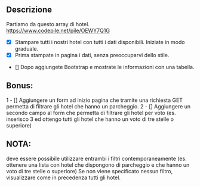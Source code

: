## Descrizione
Partiamo da questo array di hotel. https://www.codepile.net/pile/OEWY7Q1G

- [x] Stampare tutti i nostri hotel con tutti i dati disponibili.
                Iniziate in modo graduale.
- [x] Prima stampate in pagina i dati, senza preoccuparvi dello stile.
- [] Dopo aggiungete Bootstrap e mostrate le informazioni con una tabella.


## Bonus:
1 - [] Aggiungere un form ad inizio pagina che tramite una richiesta GET permetta di filtrare gli hotel che hanno un parcheggio.
2 - [] Aggiungere un secondo campo al form che permetta di filtrare gli hotel per voto (es. inserisco 3 ed ottengo tutti gli hotel che hanno un voto di tre stelle o superiore)


## NOTA:
 deve essere possibile utilizzare entrambi i filtri contemporaneamente (es. ottenere una lista con hotel che dispongono di parcheggio e che hanno un voto di tre stelle o superiore)
 Se non viene specificato nessun filtro, visualizzare come in precedenza tutti gli hotel.